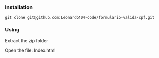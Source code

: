 ### Installation
 
 ```git clone git@github.com:Leonardo404-code/formulario-valida-cpf.git ```

### Using

Extract the zip folder

Open the file: Index.html
